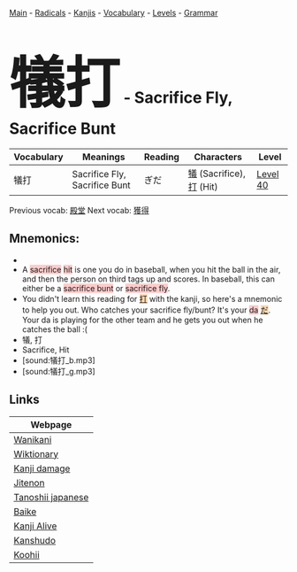 <style> bigfont {font-size: 100px}</style>
[Main](../README.md) -
[Radicals](../radicals.md) -
[Kanjis](../kanjis.md) -
[Vocabulary](../vocabulary.md) -
[Levels](../levels.md) -
[Grammar](../grammar.md)
# <bigfont> 犠打</bigfont> - Sacrifice Fly, Sacrifice Bunt 

| Vocabulary | Meanings | Reading | Characters | Level |
| --- | --- | --- | --- | --- |
| 犠打 | Sacrifice Fly, Sacrifice Bunt | ぎだ |  [犠](../kanjis/犠.md) (Sacrifice), [打](../kanjis/打.md) (Hit) | [Level 40](../levels/wk_level40.md) |

Previous vocab: [殿堂](殿堂.md) Next vocab: [獲得](獲得.md) 

## Mnemonics:

* 
* A <span style="background-color:#ffcccb"> sacrifice</span> <span style="background-color:#ffcccb"> hit</span> is one you do in baseball, when you hit the ball in the air, and then the person on third tags up and scores. In baseball, this can either be a <span style="background-color:#ffcccb"> sacrifice bunt</span> or <span style="background-color:#ffcccb"> sacrifice fly</span>.
* You didn't learn this reading for <span style="background-color:#fed8b1"> [打](https://jisho.org/search/打)</span> with the kanji, so here's a mnemonic to help you out. Who catches your sacrifice fly/bunt? It's your <span style="background-color:#ffcccb"> da</span> <span style="background-color:#fed8b1"> [だ](https://jisho.org/search/だ)</span>. Your da is playing for the other team and he gets you out when he catches the ball :(
* 犠, 打
* Sacrifice, Hit
* [sound:犠打_b.mp3]
* [sound:犠打_g.mp3]


## Links 

| Webpage |
| --- |
| [Wanikani          ](https://www.wanikani.com/kanji/犠打) |
| [Wiktionary        ](https://en.wiktionary.org/wiki/犠打) |
| [Kanji damage      ](http://www.kanjidamage.com/kanji/search?utf8=✓&q=犠打) |
| [Jitenon           ](https://jitenon.com/kanji/犠打) |
| [Tanoshii japanese ](https://www.tanoshiijapanese.com/dictionary/kanji.cfm?k=犠打) |
| [Baike             ](https://baike.baidu.com/item/犠打) |
| [Kanji Alive       ](https://app.kanjialive.com/犠打) |
| [Kanshudo          ](https://www.kanshudo.com/searchmn?q=犠打) |
| [Koohii            ](https://kanji.koohii.com/study/kanji/犠打) |

